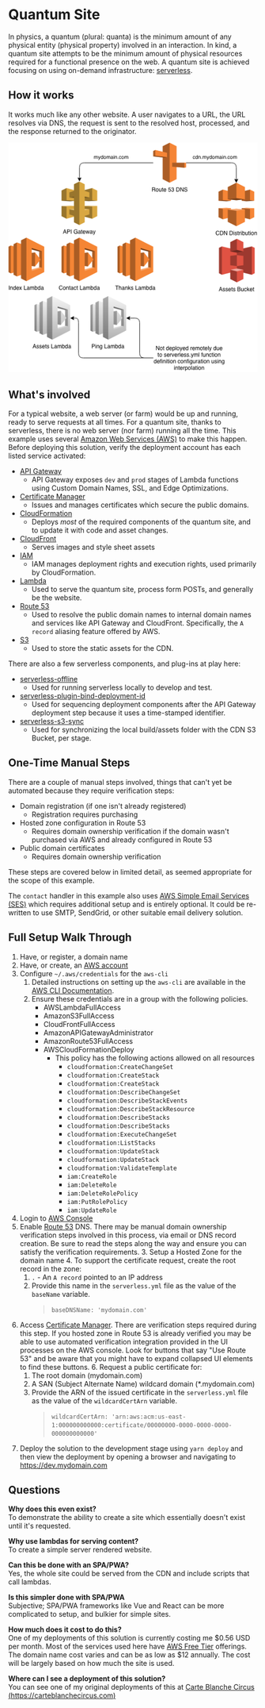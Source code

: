 # Quantum Site

In physics, a quantum (plural: quanta) is the minimum amount of any physical entity (physical property) involved in an interaction. In kind, a quantum site attempts to be the minimum amount of physical resources required for a functional presence on the web. A quantum site is achieved focusing on using on-demand infrastructure: [serverless](https://serverless.com/).

## How it works

It works much like any other website. A user navigates to a URL, the URL resolves via DNS, the request is sent to the resolved host, processed, and the response returned to the originator.

![alt text](assets/Quantum-Site-Overview-Diagram.png 'Logo Title Text 1')

## What's involved

For a typical website, a web server (or farm) would be up and running, ready to serve requests at all times. For a quantum site, thanks to serverless, there is no web server (nor farm) running all the time. This example uses several [Amazon Web Services (AWS)](https://aws.amazon.com/) to make this happen. Before deploying this solution, verify the deployment account has each listed service activated:

- [API Gateway](https://console.aws.amazon.com/apigateway/home)
  - API Gateway exposes `dev` and `prod` stages of Lambda functions using Custom Domain Names, SSL, and Edge Optimizations.
- [Certificate Manager](https://console.aws.amazon.com/acm/home)
  - Issues and manages certificates which secure the public domains.
- [CloudFormation](https://console.aws.amazon.com/cloudformation/home)
  - Deploys _most_ of the required components of the quantum site, and to update it with code and asset changes.
- [CloudFront](https://console.aws.amazon.com/cloudfront/home)
  - Serves images and style sheet assets
- [IAM](https://console.aws.amazon.com/iam/home)
  - IAM manages deployment rights and execution rights, used primarily by CloudFormation.
- [Lambda](https://console.aws.amazon.com/lambda/home)
  - Used to serve the quantum site, process form POSTs, and generally be the website.
- [Route 53](https://console.aws.amazon.com/route53/home)
  - Used to resolve the public domain names to internal domain names and services like API Gateway and CloudFront. Specifically, the `A record` aliasing feature offered by AWS.
- [S3](https://s3.console.aws.amazon.com/s3/home)
  - Used to store the static assets for the CDN.

There are also a few serverless components, and plug-ins at play here:

- [serverless-offline](https://github.com/dherault/serverless-offline#readme)
  - Used for running serverless locally to develop and test.
- [serverless-plugin-bind-deployment-id](https://github.com/jacob-meacham/serverless-plugin-bind-deployment-id#readme)
  - Used for sequencing deployment components after the API Gateway deployment step because it uses a time-stamped identifier.
- [serverless-s3-sync](https://github.com/k1LoW/serverless-s3-sync#readme)
  - Used for synchronizing the local build/assets folder with the CDN S3 Bucket, per stage.

## One-Time Manual Steps

There are a couple of manual steps involved, things that can't yet be automated because they require verification steps:

- Domain registration (if one isn't already registered)
  - Registration requires purchasing
- Hosted zone configuration in Route 53
  - Requires domain ownership verification if the domain wasn't purchased via AWS and already configured in Route 53
- Public domain certificates
  - Requires domain ownership verification

These steps are covered below in limited detail, as seemed appropriate for the scope of this example.

The `contact` handler in this example also uses [AWS Simple Email Services (SES)](https://console.aws.amazon.com/ses/home) which requires additional setup and is entirely optional. It could be re-written to use SMTP, SendGrid, or other suitable email delivery solution.

## Full Setup Walk Through

1. Have, or register, a domain name
2. Have, or create, an [AWS account](https://aws.amazon.com/)
3. Configure `~/.aws/credentials` for the `aws-cli`
   1. Detailed instructions on setting up the `aws-cli` are available in the [AWS CLI Documentation](https://docs.aws.amazon.com/lambda/latest/dg/setup-awscli.html).
   2. Ensure these credentials are in a group with the following policies.
      - AWSLambdaFullAccess
      - AmazonS3FullAccess
      - CloudFrontFullAccess
      - AmazonAPIGatewayAdministrator
      - AmazonRoute53FullAccess
      - AWSCloudFormationDeploy
        - This policy has the following actions allowed on all resources
          - `cloudformation:CreateChangeSet`
          - `cloudformation:CreateStack`
          - `cloudformation:CreateStack`
          - `cloudformation:DescribeChangeSet`
          - `cloudformation:DescribeStackEvents`
          - `cloudformation:DescribeStackResource`
          - `cloudformation:DescribeStacks`
          - `cloudformation:DescribeStacks`
          - `cloudformation:ExecuteChangeSet`
          - `cloudformation:ListStacks`
          - `cloudformation:UpdateStack`
          - `cloudformation:UpdateStack`
          - `cloudformation:ValidateTemplate`
          - `iam:CreateRole`
          - `iam:DeleteRole`
          - `iam:DeleteRolePolicy`
          - `iam:PutRolePolicy`
          - `iam:UpdateRole`
4. Login to [AWS Console](https://console.aws.amazon.com)
5. Enable [Route 53](https://console.aws.amazon.com/route53/home) DNS. There may be manual domain ownership verification steps involved in this process, via email or DNS record creation. Be sure to read the steps along the way and ensure you can satisfy the verification requirements.
   3. Setup a Hosted Zone for the domain name
   4. To support the certificate request, create the root record in the zone:
      1. `.` - An `A record` pointed to an IP address
   5. Provide this name in the `serverless.yml` file as the value of the `baseName` variable.
      > `baseDNSName: 'mydomain.com'`
6. Access [Certificate Manager](https://console.aws.amazon.com/acm/home). There are verification steps required during this step. If you hosted zone in Route 53 is already verified you may be able to use automated verification integration provided in the UI processes on the AWS console. Look for buttons that say "Use Route 53" and be aware that you might have to expand collapsed UI elements to find these buttons.
   6. Request a public certificate for:
      1. The root domain (mydomain.com)
      2. A SAN (Subject Alternate Name) wildcard domain (\*.mydomain.com)
      3. Provide the ARN of the issued certificate in the `serverless.yml` file as the value of the `wildcardCertArn` variable.
         > `wildcardCertArn: 'arn:aws:acm:us-east-1:000000000000:certificate/00000000-0000-0000-0000-000000000000'`
7. Deploy the solution to the development stage using `yarn deploy` and then view the deployment by opening a browser and navigating to https://dev.mydomain.com

## Questions

**Why does this even exist?**  
To demonstrate the ability to create a site which essentially doesn't exist until it's requested.

**Why use lambdas for serving content?**  
To create a simple server rendered website.

**Can this be done with an SPA/PWA?**  
Yes, the whole site could be served from the CDN and include scripts that call lambdas.

**Is this simpler done with SPA/PWA**  
Subjective; SPA/PWA frameworks like Vue and React can be more complicated to setup, and bulkier for simple sites.

**How much does it cost to do this?**  
One of my deployments of this solution is currently costing me $0.56 USD per month. Most of the services used here have [AWS Free Tier](https://aws.amazon.com/free/) offerings. The domain name cost varies and can be as low as $12 annually. The cost will be largely based on how much the site is used.

**Where can I see a deployment of this solution?**  
You can see one of my original deployments of this at [Carte Blanche Circus (https://carteblanchecircus.com)](https://carteblanchecircus.com)
